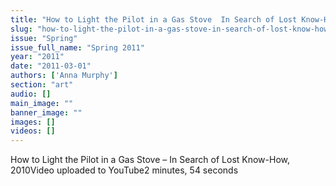 ```yaml
---
title: "How to Light the Pilot in a Gas Stove  In Search of Lost Know-How, 2010"
slug: "how-to-light-the-pilot-in-a-gas-stove-in-search-of-lost-know-how-2010"
issue: "Spring"
issue_full_name: "Spring 2011"
year: "2011"
date: "2011-03-01"
authors: ['Anna Murphy']
section: "art"
audio: []
main_image: ""
banner_image: ""
images: []
videos: []
---
```

How to Light the Pilot in a Gas Stove – In Search of Lost Know-How, 2010Video uploaded to YouTube2 minutes, 54 seconds